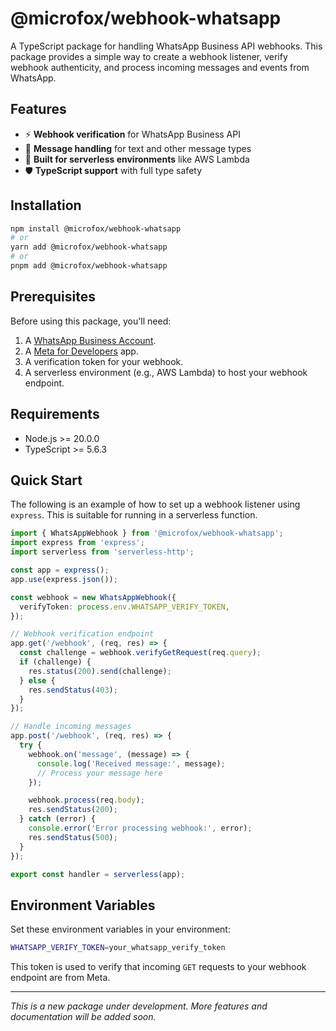 # @microfox/webhook-whatsapp

A TypeScript package for handling WhatsApp Business API webhooks. This package provides a simple way to create a webhook listener, verify webhook authenticity, and process incoming messages and events from WhatsApp.

## Features

- ⚡️ **Webhook verification** for WhatsApp Business API
- 📨 **Message handling** for text and other message types
- 🚀 **Built for serverless environments** like AWS Lambda
- 🛡️ **TypeScript support** with full type safety

## Installation

```bash
npm install @microfox/webhook-whatsapp
# or
yarn add @microfox/webhook-whatsapp
# or
pnpm add @microfox/webhook-whatsapp
```

## Prerequisites

Before using this package, you'll need:

1.  A [WhatsApp Business Account](https://business.whatsapp.com/).
2.  A [Meta for Developers](https://developers.facebook.com/) app.
3.  A verification token for your webhook.
4.  A serverless environment (e.g., AWS Lambda) to host your webhook endpoint.

## Requirements

- Node.js >= 20.0.0
- TypeScript >= 5.6.3

## Quick Start

The following is an example of how to set up a webhook listener using `express`. This is suitable for running in a serverless function.

```typescript
import { WhatsAppWebhook } from '@microfox/webhook-whatsapp';
import express from 'express';
import serverless from 'serverless-http';

const app = express();
app.use(express.json());

const webhook = new WhatsAppWebhook({
  verifyToken: process.env.WHATSAPP_VERIFY_TOKEN,
});

// Webhook verification endpoint
app.get('/webhook', (req, res) => {
  const challenge = webhook.verifyGetRequest(req.query);
  if (challenge) {
    res.status(200).send(challenge);
  } else {
    res.sendStatus(403);
  }
});

// Handle incoming messages
app.post('/webhook', (req, res) => {
  try {
    webhook.on('message', (message) => {
      console.log('Received message:', message);
      // Process your message here
    });

    webhook.process(req.body);
    res.sendStatus(200);
  } catch (error) {
    console.error('Error processing webhook:', error);
    res.sendStatus(500);
  }
});

export const handler = serverless(app);
```

## Environment Variables

Set these environment variables in your environment:

```bash
WHATSAPP_VERIFY_TOKEN=your_whatsapp_verify_token
```

This token is used to verify that incoming `GET` requests to your webhook endpoint are from Meta.

---
_This is a new package under development. More features and documentation will be added soon._ 